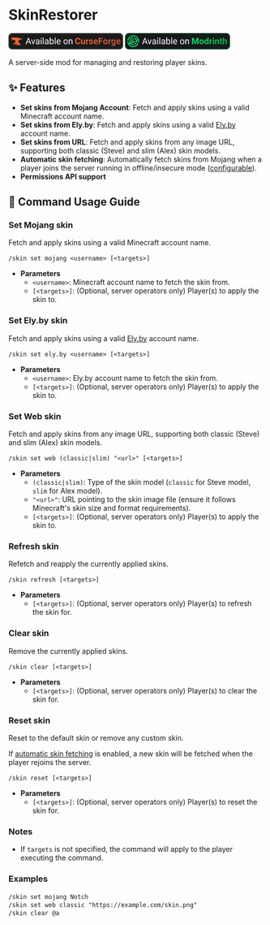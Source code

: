 # SkinRestorer

<a href="https://www.curseforge.com/minecraft/mc-mods/skinrestorer"><img src="https://raw.githubusercontent.com/Suiranoil/badges/main/assets/minecraft/platform/curseforge/mini/badge.svg" alt="CurseForge" height="32"></a>
<a href="https://modrinth.com/mod/skinrestorer"><img src="https://raw.githubusercontent.com/Suiranoil/badges/main/assets/minecraft/platform/modrinth/mini/badge.svg" alt="Modrinth" height="32"></a>

A server-side mod for managing and restoring player skins.

## ✨ Features

- **Set skins from Mojang Account**: Fetch and apply skins using a valid Minecraft account name.
- **Set skins from Ely.by**: Fetch and apply skins using a valid [Ely.by](https://ely.by/) account name.
- **Set skins from URL**: Fetch and apply skins from any image URL, supporting both classic (Steve) and slim (Alex) skin models.
- **Automatic skin fetching**: Automatically fetch skins from Mojang when a player joins the server running in offline/insecure mode ([configurable](https://github.com/Suiranoil/SkinRestorer/wiki/Config)).
- **Permissions API support**

## 📜 Command Usage Guide

### Set Mojang skin

Fetch and apply skins using a valid Minecraft account name.

```
/skin set mojang <username> [<targets>]
```

- **Parameters**
    - `<username>`: Minecraft account name to fetch the skin from.
    - `[<targets>]`: (Optional, server operators only) Player(s) to apply the skin to.

### Set Ely.by skin

Fetch and apply skins using a valid [Ely.by](https://ely.by/) account name.

```
/skin set ely.by <username> [<targets>]
```

- **Parameters**
    - `<username>`: Ely.by account name to fetch the skin from.
    - `[<targets>]`: (Optional, server operators only) Player(s) to apply the skin to.

### Set Web skin

Fetch and apply skins from any image URL, supporting both classic (Steve) and slim (Alex) skin models.

```
/skin set web (classic|slim) "<url>" [<targets>]
```

- **Parameters**
    - `(classic|slim)`: Type of the skin model (`classic` for Steve model, `slim` for Alex model).
    - `"<url>"`: URL pointing to the skin image file (ensure it follows Minecraft's skin size and format requirements).
    - `[<targets>]`: (Optional, server operators only) Player(s) to apply the skin to.

### Refresh skin

Refetch and reapply the currently applied skins.

```
/skin refresh [<targets>]
```

- **Parameters**
    - `[<targets>]`: (Optional, server operators only) Player(s) to refresh the skin for.

### Clear skin

Remove the currently applied skins.

```
/skin clear [<targets>]
```

- **Parameters**
    - `[<targets>]`: (Optional, server operators only) Player(s) to clear the skin for.

### Reset skin

Reset to the default skin or remove any custom skin.

If [automatic skin fetching](https://github.com/Suiranoil/SkinRestorer/wiki/Config#fetchskinonfirstjoin) is enabled, a new skin will be fetched when the player rejoins the server.

```
/skin reset [<targets>]
```

- **Parameters**
    - `[<targets>]`: (Optional, server operators only) Player(s) to reset the skin for.

### Notes

- If `targets` is not specified, the command will apply to the player executing the command.

### Examples

```
/skin set mojang Notch
/skin set web classic "https://example.com/skin.png"
/skin clear @a
```
